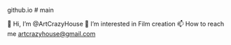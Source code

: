 github.io # main

👋 Hi, I’m @ArtCrazyHouse
👀 I’m interested in Film creation
📫 How to reach me artcrazyhouse@gmail.com
